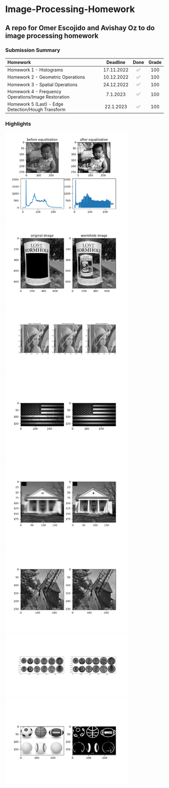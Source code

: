 # Image-Processing-Homework

## A repo for Omer Escojido and Avishay Oz to do image processing homework

### Submission Summary

| Homework                                                | Deadline       | Done  | Grade |
| :---                                                    | :---:          | :---: | :---: |
| Homework 1 - Histograms                                 | 17.11.2022     | ✅   | 100   |
| Homework 2 - Geometric Operations                       | 10.12.2022     | ✅   | 100   |
| Homework 3 - Spatial Operations                         | 24.12.2022     | ✅   | 100   |
| Homework 4 - Frequency Operations/Image Restoration     | 7.1.2023       | ✅   | 100   |
| Homework 5 (Last) - Edge Detection/Hough Transform      | 22.1.2023      | ✅   | 100   |

### Highlights

<img src="Highlights/hw1_equalization.png" width="390" height="275" />

<img src="Highlights/hw2_wormhole.png" width="390" height="275" />

<img src="Highlights/hw3_gaussian_and_bilateral_filters.png" width="390" height="200" />

<img src="Highlights/hw4_clean_me.png" width="390" height="275" />

<img src="Highlights/hw4_motion_blur.png" width="390" height="275" />

<img src="Highlights/hw4_frequency_spike.png" width="390" height="275" />

<img src="Highlights/hw5_hough_circles.png" width="390" height="200" />

<img src="Highlights/hw5_edge_detection.png" width="390" height="275" />
